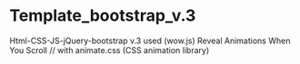 # Template_bootstrap_v.3
Html-CSS-JS-jQuery-bootstrap v.3
used (wow.js)   Reveal Animations When You Scroll  // with animate.css (CSS animation library) 
